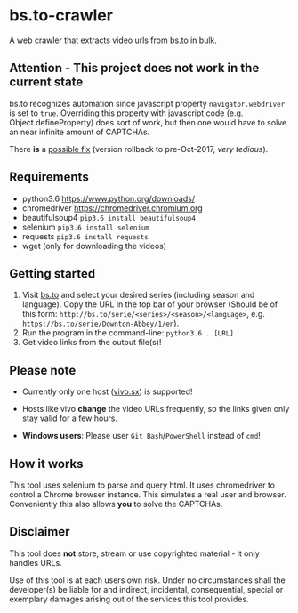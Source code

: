 # bs.to-crawler
A web crawler that extracts video urls from [bs.to](https://bs.to) in bulk.

## Attention - This project does not work in the current state

bs.to recognizes automation since javascript property `navigator.webdriver` is set to `true`.
Overriding this property with javascript code (e.g. Object.defineProperty) does sort of work, but then one would have to solve an near infinite amount of CAPTCHAs.

There **is** a [possible fix](https://stackoverflow.com/questions/42169488/how-to-make-chromedriver-undetectable)
(version rollback to pre-Oct-2017, *very tedious*).

## Requirements

- python3.6 https://www.python.org/downloads/
- chromedriver https://chromedriver.chromium.org
- beautifulsoup4 `pip3.6 install beautifulsoup4`
- selenium `pip3.6 install selenium`
- requests `pip3.6 install requests`
- wget (only for downloading the videos)


## Getting started

1. Visit [bs.to](https://bs.to) and select your desired series (including season and language). Copy the URL in the top bar of your browser (Should be of this form: `http://bs.to/serie/<series>/<season>/<language>`, e.g. `https://bs.to/serie/Downton-Abbey/1/en`).
2. Run the program in the command-line: `python3.6 . [URL]`
3. Get video links from the output file(s)!


## Please note

- Currently only one host ([vivo.sx](https://vivo.sx)) is supported!

- Hosts like vivo **change** the video URLs frequently, so the links given only stay valid for a few hours.

- **Windows users**: Please user `Git Bash`/`PowerShell` instead of `cmd`!


## How it works

This tool uses selenium to parse and query html. It uses chromedriver to control a Chrome browser instance. This simulates a real user and browser. Conveniently this also allows **you** to solve the CAPTCHAs.


## Disclaimer

This tool does **not** store, stream or use copyrighted material - it only handles URLs.

Use of this tool is at each users own risk. Under no circumstances shall the developer(s) be liable for and indirect, incidental, consequential, special or exemplary damages arising out of the services this tool provides.
